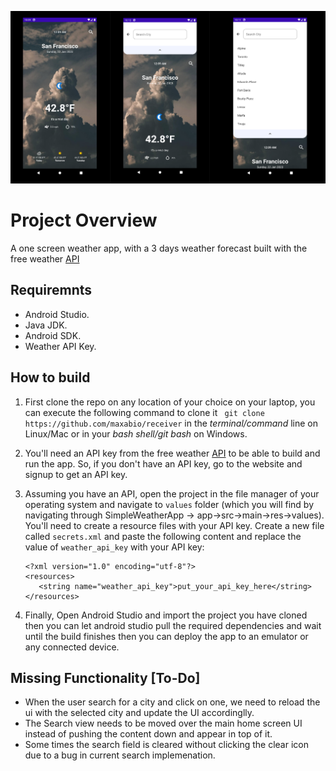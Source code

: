 ![alt text](./screenshot/screenshot-project-overview.png)

# Project Overview
A one screen weather app, with a 3 days weather forecast built with the free weather [API](https://www.weatherapi.com)

## Requiremnts
- Android Studio.
- Java JDK.
- Android SDK.
- Weather API Key.

## How to build

1. First clone the repo on any location of your choice on your laptop, you can execute the following command to clone it ` git clone https://github.com/maxabio/receiver` in the _terminal/command_ line on Linux/Mac or in your _bash shell/git bash_ on Windows.

2. You'll need an API key from the free weather [API](https://www.weatherapi.com) to be able to build and run the app. So, if you don't have an API key, go to the website and signup to get an API key.

3. Assuming you have an API, open the project in the file manager of your operating system and navigate to `values` folder (which you will find by navigating through SimpleWeatherApp -> app->src->main->res->values). You'll need to create a resource files with your API key. Create a new file called `secrets.xml` and paste the following content and replace the value of `weather_api_key` with your API key:
    ```
    <?xml version="1.0" encoding="utf-8"?>
    <resources>
       <string name="weather_api_key">put_your_api_key_here</string>
    </resources>
    ```
4. Finally, Open Android Studio and import the project you have cloned then you can let android studio pull the required dependencies and wait until the build finishes then you can deploy the app to an emulator or any connected device. 


## Missing Functionality [To-Do]

- When the user search for a city and click on one, we need to reload the ui with the selected city and update the UI accordinglly.
- The Search view needs to be moved over the main home screen UI instead of pushing the content down and appear in top of it.
- Some times the search field is cleared without clicking the clear icon due to a bug in current search implemenation.
